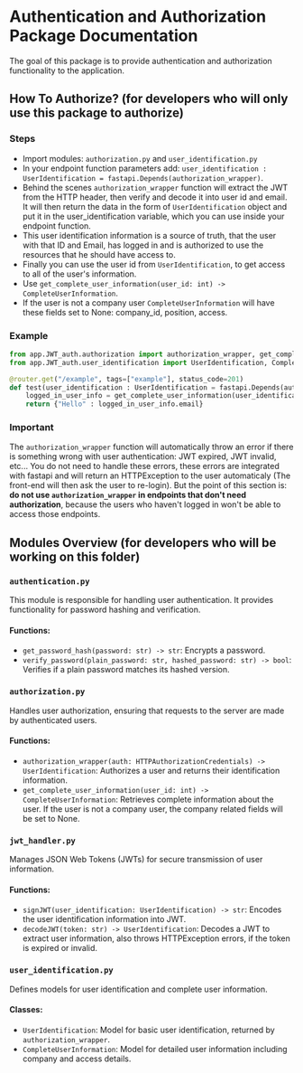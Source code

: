 # Authentication and Authorization Package Documentation
The goal of this package is to provide authentication and authorization functionality to the application.

## How To Authorize? (for developers who will only use this package to authorize)

### Steps
* Import modules: `authorization.py` and `user_identification.py`
* In your endpoint function parameters add: `user_identification : UserIdentification = fastapi.Depends(authorization_wrapper)`.
* Behind the scenes `authorization_wrapper` function will extract the JWT from the HTTP header, then verify and decode it into user id and email. It will then return the data in the form of `UserIdentification` object and put it in the user_identification variable, which you can use inside your endpoint function.
* This user identification information is a source of truth, that the user with that ID and Email, has logged in and is authorized to use the resources that he should have access to.
* Finally you can use the user id from `UserIdentification`, to get access to all of the user's information.
* Use `get_complete_user_information(user_id: int) -> CompleteUserInformation`.
* If the user is not a company user `CompleteUserInformation` will have these fields set to None: company_id, position, access.

### Example
```python
from app.JWT_auth.authorization import authorization_wrapper, get_complete_user_information
from app.JWT_auth.user_identification import UserIdentification, CompleteUserInformation

@router.get("/example", tags=["example"], status_code=201)
def test(user_identification : UserIdentification = fastapi.Depends(authorization_wrapper)):
    logged_in_user_info = get_complete_user_information(user_identification.id)
    return {"Hello" : logged_in_user_info.email}
```

### Important
The `authorization_wrapper` function will automatically throw an error if there is something wrong with user authentication: JWT expired, JWT invalid, etc...
You do not need to handle these errors, these errors are integrated with fastapi and will return an HTTPException to the user automaticaly (The front-end will then ask the user to re-login).
But the point of this section is: **do not use `authorization_wrapper` in endpoints that don't need authorization**, because the users who haven't logged in won't be able to access those endpoints.

## Modules Overview (for developers who will be working on this folder)

### `authentication.py`
This module is responsible for handling user authentication. It provides functionality for password hashing and verification.

#### Functions:
- `get_password_hash(password: str) -> str`: Encrypts a password.
- `verify_password(plain_password: str, hashed_password: str) -> bool`: Verifies if a plain password matches its hashed version.

### `authorization.py`
Handles user authorization, ensuring that requests to the server are made by authenticated users.

#### Functions:
- `authorization_wrapper(auth: HTTPAuthorizationCredentials) -> UserIdentification`: Authorizes a user and returns their identification information.
- `get_complete_user_information(user_id: int) -> CompleteUserInformation`: Retrieves complete information about the user. If the user is not a company user, the company related fields will be set to None.

### `jwt_handler.py`
Manages JSON Web Tokens (JWTs) for secure transmission of user information.

#### Functions:
- `signJWT(user_identification: UserIdentification) -> str`: Encodes the user identification information into JWT.
- `decodeJWT(token: str) -> UserIdentification`: Decodes a JWT to extract user information, also throws HTTPException errors, if the token is expired or invalid.

### `user_identification.py`
Defines models for user identification and complete user information.

#### Classes:
- `UserIdentification`: Model for basic user identification, returned by `authorization_wrapper`.
- `CompleteUserInformation`: Model for detailed user information including company and access details.
